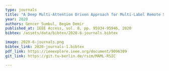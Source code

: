 ```yaml
---
type: journals
title: "A Deep Multi-Attention Driven Approach for Multi-Label Remote Sensing Image Classification"
year: 2020
authors: Gencer Sumbul, Begüm Demir
published_at: IEEE Access, vol. 8, pp. 95934-95946, 2020
bibtex: /assets/data/bibtex/2020-6-journals.bibtex

image: 2020-6-journals.png
bibtex_link: 2020-journals-1.bibtex
pdf_link: https://ieeexplore.ieee.org/document/9096309
git_link: https://git.tu-berlin.de/rsim/MAML-RSIC

---
```

